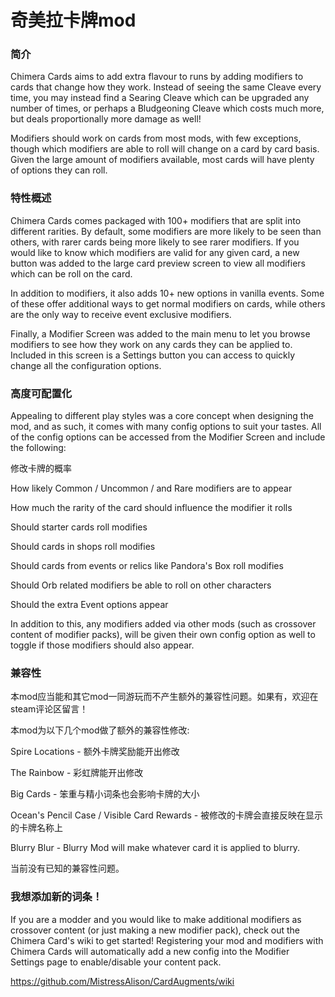# 奇美拉卡牌mod
### 简介
Chimera Cards aims to add extra flavour to runs by adding modifiers to cards that change how they work. Instead of seeing the same Cleave every time, you may instead find a Searing Cleave which can be upgraded any number of times, or perhaps a Bludgeoning Cleave which costs much more, but deals proportionally more damage as well!

Modifiers should work on cards from most mods, with few exceptions, though which modifiers are able to roll will change on a card by card basis. Given the large amount of modifiers available, most cards will have plenty of options they can roll.

### 特性概述
Chimera Cards comes packaged with 100+ modifiers that are split into different rarities. By default, some modifiers are more likely to be seen than others, with rarer cards being more likely to see rarer modifiers. If you would like to know which modifiers are valid for any given card, a new button was added to the large card preview screen to view all modifiers which can be roll on the card.

In addition to modifiers, it also adds 10+ new options in vanilla events. Some of these offer additional ways to get normal modifiers on cards, while others are the only way to receive event exclusive modifiers.

Finally, a Modifier Screen was added to the main menu to let you browse modifiers to see how they work on any cards they can be applied to. Included in this screen is a Settings button you can access to quickly change all the configuration options.

### 高度可配置化
Appealing to different play styles was a core concept when designing the mod, and as such, it comes with many config options to suit your tastes. All of the config options can be accessed from the Modifier Screen and include the following:

修改卡牌的概率

How likely Common / Uncommon / and Rare modifiers are to appear

How much the rarity of the card should influence the modifier it rolls

Should starter cards roll modifies

Should cards in shops roll modifies

Should cards from events or relics like Pandora's Box roll modifies

Should Orb related modifiers be able to roll on other characters

Should the extra Event options appear

In addition to this, any modifiers added via other mods (such as crossover content of modifier packs), will be given their own config option as well to toggle if those modifiers should also appear.

### 兼容性
本mod应当能和其它mod一同游玩而不产生额外的兼容性问题。如果有，欢迎在steam评论区留言！

本mod为以下几个mod做了额外的兼容性修改:

Spire Locations - 额外卡牌奖励能开出修改

The Rainbow - 彩虹牌能开出修改

Big Cards - 笨重与精小词条也会影响卡牌的大小

Ocean's Pencil Case / Visible Card Rewards - 被修改的卡牌会直接反映在显示的卡牌名称上

Blurry Blur - Blurry Mod will make whatever card it is applied to blurry.

当前没有已知的兼容性问题。

### 我想添加新的词条！
If you are a modder and you would like to make additional modifiers as crossover content (or just making a new modifier pack), check out the Chimera Card's wiki to get started! Registering your mod and modifiers with Chimera Cards will automatically add a new config into the Modifier Settings page to enable/disable your content pack.

https://github.com/MistressAlison/CardAugments/wiki
